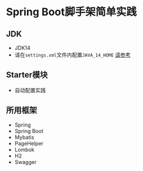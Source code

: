 # Spring Boot脚手架简单实践
## JDK
- JDK14
- 请在`settings.xml`文件内配置`JAVA_14_HOME` [请参考](https://maven.apache.org/plugins/maven-compiler-plugin/examples/compile-using-different-jdk.html)
## Starter模块
- 自动配置实践
## 所用框架
- Spring
- Spring Boot
- Mybatis
- PageHelper
- Lombok
- H2
- Swagger

